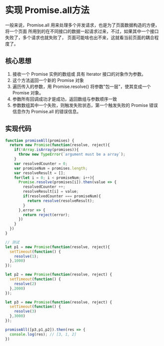 # 实现 Promise.all方法
一般来说，Promise.all 用来处理多个并发请求，也是为了页面数据构造的方便，将一个页面
所用到的在不同接口的数据一起请求过来，不过，如果其中一个接口失败了，多个请求也就失败了，
页面可能啥也出不来，这就看当前页面的耦合程度了。

## 核心思想
1. 接收一个 Promise 实例的数组或 具有 Iterator 接口的对象作为参数。
2. 这个方法返回一个新的 Promise 对象
3. 遍历传入的参数，用 Promise.resolve() 将参数"包一层"，使其变成一个 Promise 对象。
4. 参数所有回调成功才是成功，返回数组与参数顺序一致
5. 参数数组其中一个失败，则触发失败状态，第一个触发失败的 Promise 错误信息作为 Promise.all 的错误信息。

## 实现代码
```js
function promiseAll(promises) {
  return new Promise(function(resolve, reject){
    if(!Array.isArray(promises)){
      throw new TypeError(`argument must be a array`);
    }
    var resolvedCounter = 0;
    var promiseNum = promises.length;
    var resolveResult = [];
    for(let i = 0; i < promiseNum; i++){
      Promise.resolve(promises[i]).then(value => {
        resolvedCounter ++;
        resolveResult[i] = value;
        if(resolvedCounter === promiseNum){
          return resolve(resolveResult);
        }
      },error => {
        return reject(error);
      })
    }
  })
}

// 测试
let p1 = new Promise(function(resolve, reject){
  setTimeout(function() {
    resolve(1);
  },1000)
});

let p2 = new Promise(function(resolve, reject) {
  setTimeout(function() {
    resolve(2)
  },2000)
});

let p3 = new Promise(function(resolve, reject) {
  setTimeout(function() {
    resolve(3)
  },3000)
});

promiseAll([p3,p1,p2]).then(res => {
  console.log(res); // [3, 1, 2]
})
```

